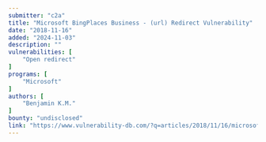 ```yaml
---
submitter: "c2a"
title: "Microsoft BingPlaces Business - (url) Redirect Vulnerability"
date: "2018-11-16"
added: "2024-11-03"
description: ""
vulnerabilities: [
    "Open redirect"
]
programs: [
    "Microsoft"
]
authors: [
    "Benjamin K.M."
]
bounty: "undisclosed"
link: "https://www.vulnerability-db.com/?q=articles/2018/11/16/microsoft-bingplaces-business-url-redirect-vulnerability"
---
```





